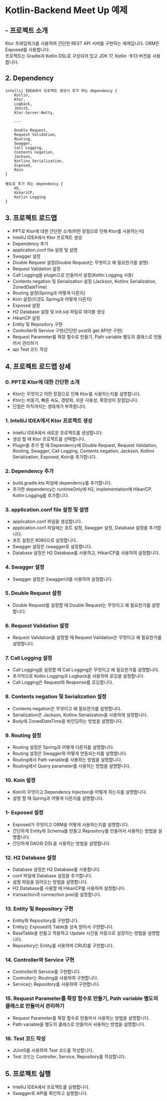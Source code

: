 # Kotlin-Backend Meet Up 예제

## - 프로젝트 소개

Ktor 프레임워크를 사용하여 간단한 REST API 서버를 구현하는 예제입니다.
ORM은 Exposed를 사용합니다.  
프로젝트는 Gradle과 Kotlin DSL로 구성되어 있고 JDK 17, Kotlin -9.13 버전을 사용합니다.

## 2. Dependency

```text
intellij IDEA에서 프로젝트 생성시 추가 하는 dependency {
    Kotlin,
    Ktor,
    Logback,
    JUnit5,
    Ktor-Server-Netty,
    
    ---
    
    Double Request,
    Request Validation,
    Routing,
    Swagger,
    Call Logging,
    Contents negation,
    Jackson,
    Kotlinx Serialization,
    Exposed,
    Koin
}

별도로 추가 하는 dependency {
    H2,
    HikariCP,
    Kotlin Logging
}
```

## 3. 프로젝트 로드맵

- PPT로 Ktor에 대한 간단한 소개(어떤 장점으로 인해 Ktor를 사용하는지)
- IntelliJ IDEA에서 Ktor 프로젝트 생성
- Dependency 추가
- application.conf file 설정 및 설명
- Swagger 설정
- Double Request 설정(Double Request는 무엇이고 왜 필요한가를 설명)
- Request Validation 설정
- Call Logging을 plugin으로 만들어서 설정(Kotlin Logging 사용)
- Contents negation 및 Serialization 설정 (Jackson, Kotlinx Serialization, ZonedDateTime)
- Routing 설정(Spring과 어떻게 다른지)
- Koin 설정(이것도 Spring과 어떻게 다른지)
- Exposed 설정
- H2 Database 설정 및 init.sql 파일로 테이블 생성
- HikariCP 설정
- Entity 및 Repository 구현
- Controller와 Service 구현(간단한 post와 get API만 구현)
- Request Parameter를 확장 함수로 만들기, Path variable 별도의 클래스로 만들어서 관리하기
- api Test 코드 작성

## 4. 프로젝트 로드맵 상세

### 0. PPT로 Ktor에 대한 간단한 소개

- Ktor는 무엇이고 어떤 장점으로 인해 Ktor를 사용하는지를 설명합니다.
- Ktor는 비동기, 빠른 속도, 경량화, 쉬운 사용성, 확장성이 장점입니다.
- 단점은 아직까지는 생태계가 부족합니다.

### 1. IntelliJ IDEA에서 Ktor 프로젝트 생성

- IntelliJ IDEA에서 새로운 프로젝트를 생성합니다.
- 생성 할 때 Ktor 프로젝트를 선택합니다.
- Plugin을 추가 할 때 Dependency에 Double Request, Request Validation, Routing, Swagger, Call Logging, Contents negation,
  Jackson, Kotlinx Serialization, Exposed, Koin을 추가합니다.

### 2. Dependency 추가

- build.gradle.kts 파일에 dependency를 추가합니다.
- 추가한 dependency는 runtimeOnly에 H2, implementation에 HikariCP, Kotlin Logging를 추가합니다.

### 3. application.conf file 설정 및 설명

- application.conf 파일을 생성합니다.
- application.conf 파일에는 포트 설정, Swagger 설정, Database 설정을 추가합니다.
- 포트 설정은 8080으로 설정합니다.
- Swagger 설정은 /swagger로 설정합니다.
- Database 설정은 H2 Database를 사용하고, HikariCP를 사용하여 설정합니다.

### 4. Swagger 설정

- Swagger 설정은 SwaggerUI를 사용하여 설정합니다.

### 5. Double Request 설정

- Double Request를 설정할 때 Double Request는 무엇이고 왜 필요한가를 설명합니다.

### 6. Request Validation 설정

- Request Validation을 설정할 때 Request Validation은 무엇이고 왜 필요한가를 설명합니다.

### 7. Call Logging 설정

- Call Logging을 설정할 때 Call Logging은 무엇이고 왜 필요한가를 설명합니다.
- 추가적으로 Kotlin Logging과 Logback을 사용하여 로깅을 설정합니다.
- Call Logging은 Request와 Response를 로깅합니다.

### 8. Contents negation 및 Serialization 설정

- Contents negation은 무엇이고 왜 필요한가를 설명합니다.
- Serialization은 Jackson, Kotlinx Serialization을 사용하여 설정합니다.
- Body에 ZonedDateTime을 바인딩하는 방법을 설명합니다.

### 9. Routing 설정

- Routing 설정은 Spring과 어떻게 다른지를 설명합니다.
- Routing 설정은 Swagger와 어떻게 연동되는지를 설명합니다.
- Routing에서 Path variable를 사용하는 방법을 설명합니다.
- Routing에서 Query parameter를 사용하는 방법을 설명합니다.

### 10. Koin 설정

- Koin이 무엇이고 Dependency Injection을 어떻게 하는지를 설명합니다.
- 설명 할 때 Spring과 어떻게 다른지를 설명합니다.

### 1- Exposed 설정

- Exposed가 무엇이고 ORM을 어떻게 사용하는지를 설명합니다.
- 간단하게 Entity와 Schema를 만들고 Repository를 만들어서 사용하는 방법을 설명합니다.
- 간단하게 DAO와 DSL을 사용하는 방법을 설명합니다.

### 12. H2 Database 설정

- Database 설정은 H2 Database를 사용합니다.
- conf 파일에 Database 설정을 추가합니다.
- 설정 파일을 읽어오는 방법을 설명합니다.
- H2 Database를 사용할 때 HikariCP를 사용하여 설정합니다.
- transaction과 connection pool을 설정합니다.

### 13. Entity 및 Repository 구현

- Entity와 Repository를 구현합니다.
- Entity는 Exposed의 Table을 상속 받아서 구현합니다.
- BaseTable을 만들고 적용하고 Update 시간을 자동으로 설정하는 방법을 설명합니다.
- Repository는 Entity를 사용하여 CRUD를 구현합니다.

### 14. Controller와 Service 구현

- Controller와 Service를 구현합니다.
- Controller는 Routing을 사용하여 구현합니다.
- Service는 Repository를 사용하여 구현합니다.

### 15. Request Parameter를 확장 함수로 만들기, Path variable 별도의 클래스로 만들어서 관리하기

- Request Parameter를 확장 함수로 만들어서 사용하는 방법을 설명합니다.
- Path variable을 별도의 클래스로 만들어서 사용하는 방법을 설명합니다.

### 16. Test 코드 작성

- JUnit5를 사용하여 Test 코드를 작성합니다.
- Test 코드는 Controller, Service, Repository를 작성합니다.

## 5. 프로젝트 실행

- IntelliJ IDEA에서 프로젝트를 실행합니다.
- Swagger로 API를 확인하고 실행합니다.